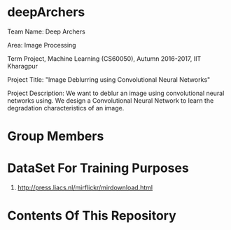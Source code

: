 # deepArchers

Team Name: Deep Archers

Area: Image Processing

Term Project, Machine Learning (CS60050), Autumn 2016-2017, IIT Kharagpur

Project Title: "Image Deblurring using Convolutional Neural Networks"

Project Description: We want to deblur an image using convolutional neural networks using. We design a Convolutional Neural Network to learn the degradation characteristics of an image. 

# Group Members


# DataSet For Training Purposes

1. http://press.liacs.nl/mirflickr/mirdownload.html

# Contents Of This Repository

